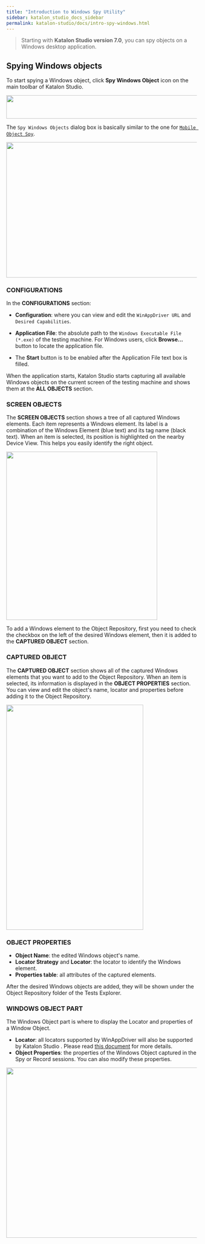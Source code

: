 ```yaml
---
title: "Introduction to Windows Spy Utility" 
sidebar: katalon_studio_docs_sidebar
permalink: katalon-studio/docs/intro-spy-windows.html 
---
```


> Starting with **Katalon Studio version 7.0**, you can spy objects on a Windows desktop application.

## Spying Windows objects

To start spying a Windows object, click **Spy Windows Object** icon on the main toolbar of Katalon Studio.

<img src="https://github.com/katalon-studio/docs-images/raw/master/katalon-studio/docs/introduction-desktop-app-testing/Spy_Windows_Object.png" width="549" height="61.5">

The `Spy Windows Objects` dialog box is basically similar to the one for [`Mobile Object Spy`](https://docs.katalon.com/katalon-studio/docs/spy-mobile-utility.html#capture-objects-using-spy-mobile-utility).

<img src="https://github.com/katalon-studio/docs-images/raw/master/katalon-studio/docs/spy-windows-object/Spy-windows-object-dialogue.png" width="532" height="358">

### CONFIGURATIONS

In the **CONFIGURATIONS** section:

* **Configuration**: where you can view and edit the `WinAppDriver URL` and `Desired Capabilities`.

* **Application File**: the absolute path to the `Windows Executable File (*.exe)` of the testing machine. For Windows users, click **Browse...** button to locate the application file.

* The **Start** button is to be enabled after the Application File text box is filled.

When the application starts, Katalon Studio starts capturing all available Windows objects on the current screen of the testing machine and shows them at the **ALL OBJECTS** section.

### SCREEN OBJECTS

The **SCREEN OBJECTS** section shows a tree of all captured Windows elements. Each item represents a Windows element. Its label is a combination of the Windows Element (blue text) and its tag name (black text). When an item is selected, its position is highlighted on the nearby Device View. This helps you easily identify the right object.

<img src="https://github.com/katalon-studio/docs-images/raw/master/katalon-studio/docs/spy-windows-object/Windows-Objects-Spy-1.png" width="399" height="445">

To add a Windows element to the Object Repository, first you need to check the checkbox on the left of the desired Windows element, then it is added to the **CAPTURED OBJECT** section.

### CAPTURED OBJECT

The **CAPTURED OBJECT** section shows all of the captured Windows elements that you want to add  to the Object Repository. When an item is selected, its information is displayed in the **OBJECT PROPERTIES** section. You can view and edit the object's name, locator and properties before adding it to the Object Repository.

<img src="https://github.com/katalon-studio/docs-images/raw/master/katalon-studio/docs/spy-windows-object/Windows-Spy-Object-2.png" width="362" height="595">

### OBJECT PROPERTIES

* **Object Name**: the edited Windows object's name.
* **Locator Strategy** and **Locator**: the locator to identify the Windows element.
* **Properties table**: all attributes of the captured elements.

After the desired Windows objects are added, they will be shown under the Object Repository folder of the Tests Explorer.

### WINDOWS OBJECT PART

The Windows Object part is where to display the Locator and properties of a Window Object.

* **Locator**: all locators supported by WinAppDriver will also be supported by Katalon Studio . Please read [this document](https://github.com/microsoft/WinAppDriver#supported-locators-to-find-ui-elements) for more details.
* **Object Properties**: the properties of the Windows Object captured in the Spy or Record sessions. You can also modify these properties.

<img src="https://github.com/katalon-studio/docs-images/raw/master/katalon-studio/docs/spy-windows-object/Windows-Spy-Object-3.png" width="749" height="450">
